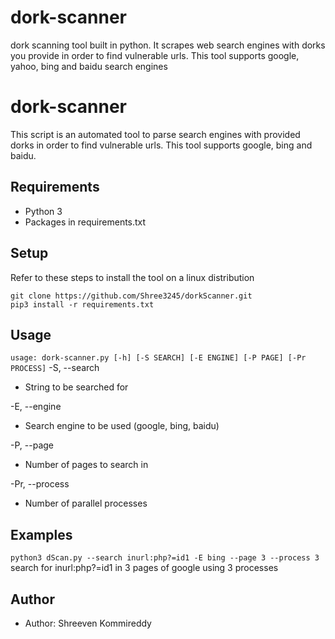 # dork-scanner
dork scanning tool built in python. It scrapes web search engines with dorks you provide in order to find vulnerable urls. This tool supports google, yahoo, bing and baidu search engines

# dork-scanner
This script is an automated tool to parse search engines with provided dorks in order to find vulnerable urls. This tool supports google, bing and baidu.
## Requirements
- Python 3
- Packages in requirements.txt
## Setup
Refer to these steps to install the tool on a linux distribution
```
git clone https://github.com/Shree3245/dorkScanner.git
pip3 install -r requirements.txt
```
## Usage
``` usage: dork-scanner.py [-h] [-S SEARCH] [-E ENGINE] [-P PAGE] [-Pr PROCESS] ```
-S, --search 
- String to be searched for

-E, --engine

- Search engine to be used (google, bing, baidu)

-P, --page
- Number of pages to search in

-Pr, --process
- Number of parallel processes

## Examples
``` python3 dScan.py --search inurl:php?=id1 -E bing --page 3 --process 3 ```
search for inurl:php?=id1 in 3 pages of google using 3 processes
## Author
- Author: Shreeven Kommireddy
